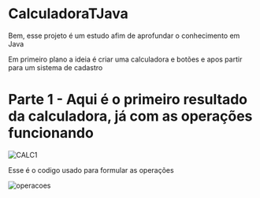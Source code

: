 # CalculadoraTJava


Bem, esse projeto é um estudo afim de aprofundar o conhecimento em Java

Em primeiro plano a ideia é criar uma calculadora e botões e apos partir para um sistema de cadastro


# Parte 1 - Aqui é o primeiro resultado da calculadora, já com as operações funcionando

![CALC1](https://uploaddeimagens.com.br/images/004/323/681/full/TJH.png?1675264156)

Esse é o codigo usado para formular as operações

![operacoes](https://uploaddeimagens.com.br/images/004/323/699/full/TJH.png?1675264546)
